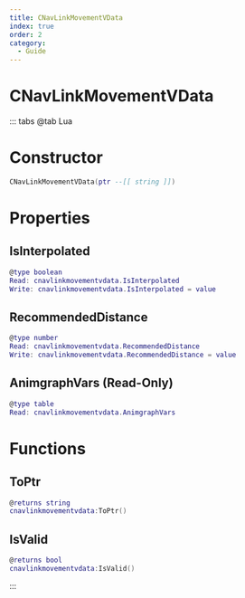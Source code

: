 ```yaml
---
title: CNavLinkMovementVData
index: true
order: 2
category:
  - Guide
---
```


# CNavLinkMovementVData

::: tabs
@tab Lua
# Constructor
```lua
CNavLinkMovementVData(ptr --[[ string ]])
```
# Properties
## IsInterpolated 
```lua
@type boolean
Read: cnavlinkmovementvdata.IsInterpolated
Write: cnavlinkmovementvdata.IsInterpolated = value
```
## RecommendedDistance 
```lua
@type number
Read: cnavlinkmovementvdata.RecommendedDistance
Write: cnavlinkmovementvdata.RecommendedDistance = value
```
## AnimgraphVars (Read-Only)
```lua
@type table
Read: cnavlinkmovementvdata.AnimgraphVars
```
# Functions
## ToPtr
```lua
@returns string
cnavlinkmovementvdata:ToPtr()
```
## IsValid
```lua
@returns bool
cnavlinkmovementvdata:IsValid()
```

:::